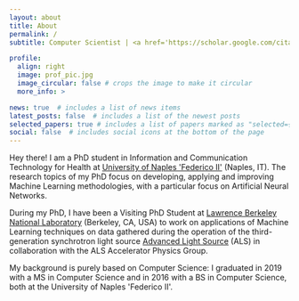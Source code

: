 ```yaml
---
layout: about
title: About
permalink: /
subtitle: Computer Scientist | <a href='https://scholar.google.com/citations?user=I3u01esAAAAJ&hl=it'>ML Researcher</a>

profile:
  align: right
  image: prof_pic.jpg
  image_circular: false # crops the image to make it circular
  more_info: >

news: true  # includes a list of news items
latest_posts: false  # includes a list of the newest posts
selected_papers: true # includes a list of papers marked as "selected={true}"
social: false  # includes social icons at the bottom of the page
---
```


Hey there! 
I am a PhD student in Information and Communication Technology for Health at <a href='https://www.unina.it/'>University of Naples 'Federico II'</a> (Naples, IT). The research topics of my PhD focus on developing, applying and improving Machine Learning methodologies, with a particular focus on Artificial Neural Networks.

During my PhD, I have been a Visiting PhD Student at <a href='https://www.lbl.gov/'>Lawrence Berkeley National Laboratory</a> (Berkeley, CA, USA) to work on applications of Machine Learning techniques on data gathered during the operation of the third-generation synchrotron light source <a href='https://als.lbl.gov/'>Advanced Light Source</a> (ALS) in collaboration with the ALS Accelerator Physics Group. 

My background is purely based on Computer Science: I graduated in 2019 with a MS in Computer Science and in 2016 with a BS in Computer Science, both at the University of Naples 'Federico II'.
